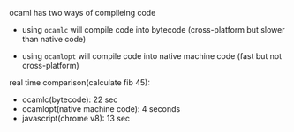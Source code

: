 ocaml has two ways of compileing code

- using `ocamlc` will compile code into bytecode (cross-platform but slower than native code)

- using `ocamlopt` will compile code into native machine code (fast but not cross-platform)


real time comparison(calculate fib 45):

- ocamlc(bytecode): 22 sec
- ocamlopt(native machine code): 4 seconds
- javascript(chrome v8): 13 sec

